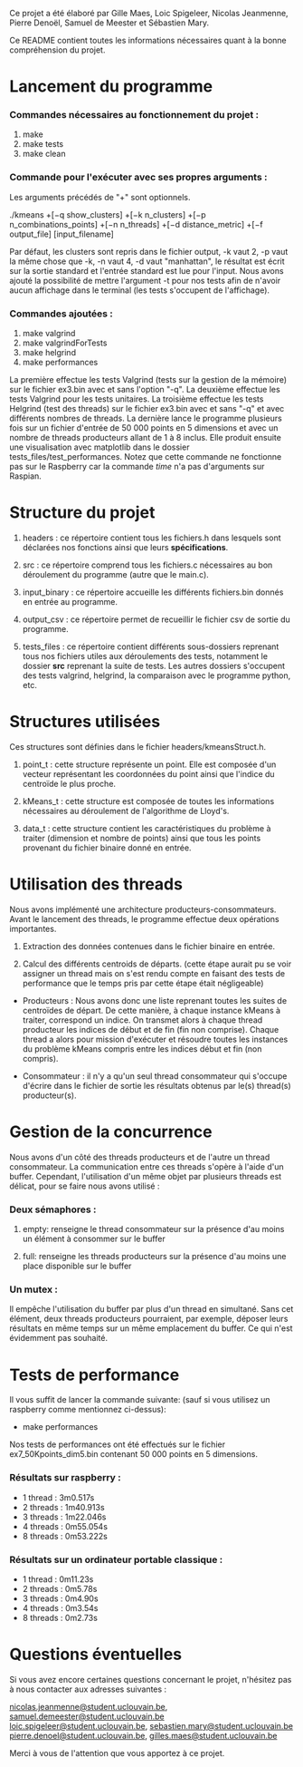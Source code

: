 Ce projet a été élaboré par Gille Maes, Loic Spigeleer, Nicolas Jeanmenne, Pierre Denoël, Samuel de Meester et Sébastien
Mary.

Ce README contient toutes les informations nécessaires quant à la bonne compréhension du projet.

# Lancement du programme

### Commandes nécessaires au fonctionnement du projet :

1. make
2. make tests
3. make clean

### Commande pour l'exécuter avec ses propres arguments : 
Les arguments précédés de "+" sont optionnels.

./kmeans +[−q show_clusters] +[−k n_clusters] +[−p n_combinations_points] +[−n n_threads]
+[−d distance_metric] +[−f output_file] [input_filename]

Par défaut, les clusters sont repris dans le fichier output, -k vaut 2, -p vaut la même chose que -k, -n vaut 4, -d vaut
"manhattan", le résultat est écrit sur la sortie standard et l'entrée standard est lue pour l'input. Nous avons ajouté
la possibilité de mettre l'argument -t pour nos tests afin de n'avoir aucun affichage dans le terminal (les tests
s'occupent de l'affichage).

### Commandes ajoutées :

1. make valgrind
2. make valgrindForTests
3. make helgrind
4. make performances

La première effectue les tests Valgrind (tests sur la gestion de la mémoire) sur le fichier ex3.bin avec et sans
l'option "-q". La deuxième effectue les tests Valgrind pour les tests unitaires. La troisième effectue les tests
Helgrind
(test des threads) sur le fichier ex3.bin avec et sans "-q" et avec différents nombres de threads. La dernière lance le
programme plusieurs fois sur un fichier d'entrée de 50 000 points en 5 dimensions et avec un nombre de threads
producteurs allant de 1 à 8 inclus. Elle produit ensuite une visualisation avec matplotlib dans le dossier
tests_files/test_performances. Notez que cette commande ne fonctionne pas sur le Raspberry car la commande *time* n'a
pas d'arguments sur Raspian.

# Structure du projet

1. headers : ce répertoire contient tous les fichiers.h dans lesquels sont déclarées nos fonctions ainsi que leurs
   **spécifications**.

2. src : ce répertoire comprend tous les fichiers.c nécessaires au bon déroulement du programme (autre que le main.c).

3. input_binary : ce répertoire accueille les différents fichiers.bin donnés en entrée au programme.

4. output_csv : ce répertoire permet de recueillir le fichier csv de sortie du programme.

5. tests_files : ce répertoire contient différents sous-dossiers reprenant tous nos fichiers utiles aux déroulements des
   tests, notamment le dossier **src** reprenant la suite de tests. Les autres dossiers s'occupent des tests valgrind,
   helgrind, la comparaison avec le programme python, etc.

# Structures utilisées

Ces structures sont définies dans le fichier headers/kmeansStruct.h.

1. point_t : cette structure représente un point. Elle est composée d'un vecteur représentant les coordonnées du point
   ainsi que l'indice du centroïde le plus proche.

2. kMeans_t : cette structure est composée de toutes les informations nécessaires au déroulement de l'algorithme de
   Lloyd's.

3. data_t : cette structure contient les caractéristiques du problème à traiter (dimension et nombre de points)
   ainsi que tous les points provenant du fichier binaire donné en entrée.

# Utilisation des threads

Nous avons implémenté une architecture producteurs-consommateurs. Avant le lancement des threads, le programme effectue
deux opérations importantes.

1. Extraction des données contenues dans le fichier binaire en entrée.

2. Calcul des différents centroids de départs. (cette étape aurait pu se voir assigner un thread mais on s'est rendu
   compte en faisant des tests de performance que le temps pris par cette étape était négligeable)

* Producteurs : Nous avons donc une liste reprenant toutes les suites de centroïdes de départ. De cette manière, à
  chaque instance kMeans à traiter, correspond un indice. On transmet alors à chaque thread producteur les indices de
  début et de fin (fin non comprise). Chaque thread a alors pour mission d'exécuter et résoudre toutes les instances du
  problème kMeans compris entre les indices début et fin (non compris).

* Consommateur : il n'y a qu'un seul thread consommateur qui s'occupe d'écrire dans le fichier de sortie les résultats
  obtenus par le(s) thread(s) producteur(s).

# Gestion de la concurrence

Nous avons d'un côté des threads producteurs et de l'autre un thread consommateur. La communication entre ces threads
s'opère à l'aide d'un buffer. Cependant, l'utilisation d'un même objet par plusieurs threads est délicat, pour se faire
nous avons utilisé :

### Deux sémaphores :

1. empty: renseigne le thread consommateur sur la présence d'au moins un élément à consommer sur le buffer

2. full: renseigne les threads producteurs sur la présence d'au moins une place disponible sur le buffer

### Un mutex :

Il empêche l'utilisation du buffer par plus d'un thread en simultané. Sans cet élément, deux threads producteurs
pourraient, par exemple, déposer leurs résultats en même temps sur un même emplacement du buffer. Ce qui n'est
évidemment pas souhaité.

# Tests de performance

Il vous suffit de lancer la commande suivante: (sauf si vous utilisez un raspberry comme mentionnez ci-dessus):

* make performances

Nos tests de performances ont été effectués sur le fichier ex7_50Kpoints_dim5.bin contenant 50 000 points en 5
dimensions.

### Résultats sur raspberry :

* 1 thread : 3m0.517s
* 2 threads : 1m40.913s
* 3 threads : 1m22.046s
* 4 threads : 0m55.054s
* 8 threads : 0m53.222s

### Résultats sur un ordinateur portable classique :

* 1 thread : 0m11.23s
* 2 threads : 0m5.78s
* 3 threads : 0m4.90s
* 4 threads : 0m3.54s
* 8 threads : 0m2.73s

# Questions éventuelles

Si vous avez encore certaines questions concernant le projet, n'hésitez pas à nous contacter aux adresses suivantes :

nicolas.jeanmenne@student.uclouvain.be, samuel.demeester@student.uclouvain.be loic.spigeleer@student.uclouvain.be,
sebastien.mary@student.uclouvain.be pierre.denoel@student.uclouvain.be, gilles.maes@student.uclouvain.be

Merci à vous de l'attention que vous apportez à ce projet.